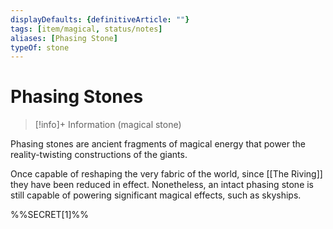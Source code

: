 ```yaml
---
displayDefaults: {definitiveArticle: ""}
tags: [item/magical, status/notes]
aliases: [Phasing Stone]
typeOf: stone
---
```

# Phasing Stones
>[!info]+ Information
> (magical stone)

Phasing stones are ancient fragments of magical energy that power the reality-twisting constructions of the giants. 

Once capable of reshaping the very fabric of the world, since [[The Riving]] they have been reduced in effect. Nonetheless, an intact phasing stone is still capable of powering significant magical effects, such as skyships.

%%SECRET[1]%%